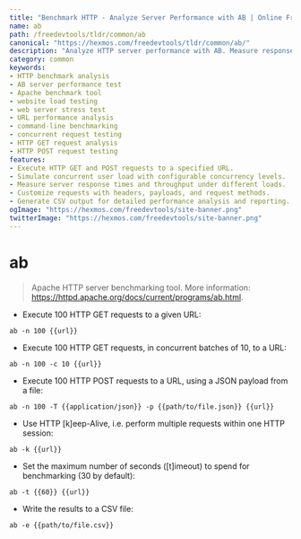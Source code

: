 ```yaml
---
title: "Benchmark HTTP - Analyze Server Performance with AB | Online Free DevTools by Hexmos"
name: ab
path: /freedevtools/tldr/common/ab
canonical: "https://hexmos.com/freedevtools/tldr/common/ab/"
description: "Analyze HTTP server performance with AB. Measure response times, concurrency, and overall efficiency using this command-line benchmarking tool. Free online tool, no registration required."
category: common
keywords:
- HTTP benchmark analysis
- AB server performance test
- Apache benchmark tool
- website load testing
- web server stress test
- URL performance analysis
- command-line benchmarking
- concurrent request testing
- HTTP GET request analysis
- HTTP POST request testing
features:
- Execute HTTP GET and POST requests to a specified URL.
- Simulate concurrent user load with configurable concurrency levels.
- Measure server response times and throughput under different loads.
- Customize requests with headers, payloads, and request methods.
- Generate CSV output for detailed performance analysis and reporting.
ogImage: "https://hexmos.com/freedevtools/site-banner.png"
twitterImage: "https://hexmos.com/freedevtools/site-banner.png"
---
```


# ab

> Apache HTTP server benchmarking tool.
> More information: <https://httpd.apache.org/docs/current/programs/ab.html>.

- Execute 100 HTTP GET requests to a given URL:

`ab -n 100 {{url}}`

- Execute 100 HTTP GET requests, in concurrent batches of 10, to a URL:

`ab -n 100 -c 10 {{url}}`

- Execute 100 HTTP POST requests to a URL, using a JSON payload from a file:

`ab -n 100 -T {{application/json}} -p {{path/to/file.json}} {{url}}`

- Use HTTP [k]eep-Alive, i.e. perform multiple requests within one HTTP session:

`ab -k {{url}}`

- Set the maximum number of seconds ([t]imeout) to spend for benchmarking (30 by default):

`ab -t {{60}} {{url}}`

- Write the results to a CSV file:

`ab -e {{path/to/file.csv}}`
